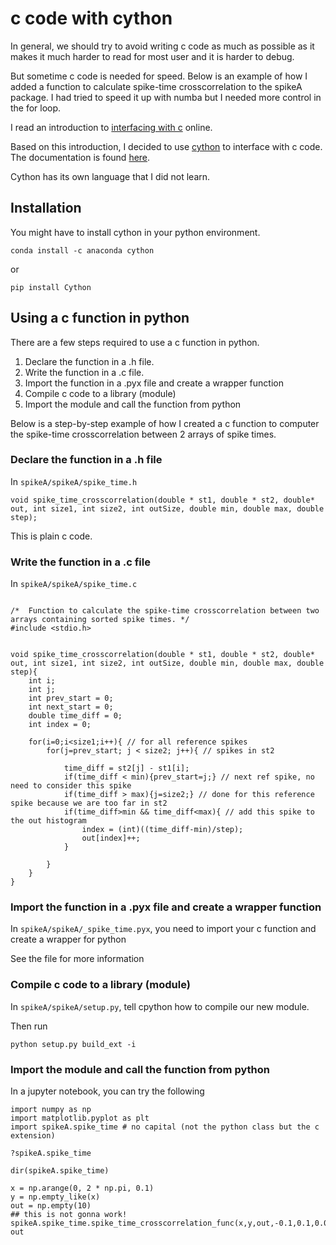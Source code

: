 # c code with cython

In general, we should try to avoid writing c code as much as possible as it makes it much harder to read for most user and it is harder to debug.

But sometime c code is needed for speed. Below is an example of how I added a function to calculate spike-time crosscorrelation to the spikeA package. 
I had tried to speed it up with numba but I needed more control in the for loop.

I read an introduction to [interfacing with c](https://scipy-lectures.org/advanced/interfacing_with_c/interfacing_with_c.html) online.

Based on this introduction, I decided to use [cython](https://cython.org/) to interface with c code. The documentation is found [here](https://cython.readthedocs.io/en/latest/).

Cython has its own language that I did not learn. 


## Installation

You might have to install cython in your python environment.

```
conda install -c anaconda cython
```
or
```
pip install Cython
```

## Using a c function in python

There are a few steps required to use a c function in python.

1. Declare the function in a .h file.
2. Write the function in a .c file.
3. Import the function in a .pyx file and create a wrapper function
4. Compile c code to a library (module)
5. Import the module and call the function from python

Below is a step-by-step example of how I created a c function to computer the spike-time crosscorrelation between 2 arrays of spike times.


### Declare the function in a .h file

In `spikeA/spikeA/spike_time.h`
```
void spike_time_crosscorrelation(double * st1, double * st2, double* out, int size1, int size2, int outSize, double min, double max, double step);
```
This is plain c code.

### Write the function in a .c file

In `spikeA/spikeA/spike_time.c`
```

/*  Function to calculate the spike-time crosscorrelation between two arrays containing sorted spike times. */
#include <stdio.h>


void spike_time_crosscorrelation(double * st1, double * st2, double* out, int size1, int size2, int outSize, double min, double max, double step){
    int i;
    int j;
    int prev_start = 0;
    int next_start = 0;
    double time_diff = 0;
    int index = 0;
    
    for(i=0;i<size1;i++){ // for all reference spikes
        for(j=prev_start; j < size2; j++){ // spikes in st2
            
            time_diff = st2[j] - st1[i];
            if(time_diff < min){prev_start=j;} // next ref spike, no need to consider this spike
            if(time_diff > max){j=size2;} // done for this reference spike because we are too far in st2
            if(time_diff>min && time_diff<max){ // add this spike to the out histogram
                index = (int)((time_diff-min)/step); 
                out[index]++;
            }
        
        }
    }
}
```

### Import the function in a .pyx file and create a wrapper function

In `spikeA/spikeA/_spike_time.pyx`, you need to import your c function and create a wrapper for python

See the file for more information

### Compile c code to a library (module)

In `spikeA/spikeA/setup.py`, tell cpython how to compile our new module.

Then run 

```
python setup.py build_ext -i
```

### Import the module and call the function from python

In a jupyter notebook, you can try the following

```
import numpy as np
import matplotlib.pyplot as plt
import spikeA.spike_time # no capital (not the python class but the c extension)

?spikeA.spike_time
```

```
dir(spikeA.spike_time)
```

```
x = np.arange(0, 2 * np.pi, 0.1)
y = np.empty_like(x)
out = np.empty(10)
## this is not gonna work!
spikeA.spike_time.spike_time_crosscorrelation_func(x,y,out,-0.1,0.1,0.0005)
out
```
